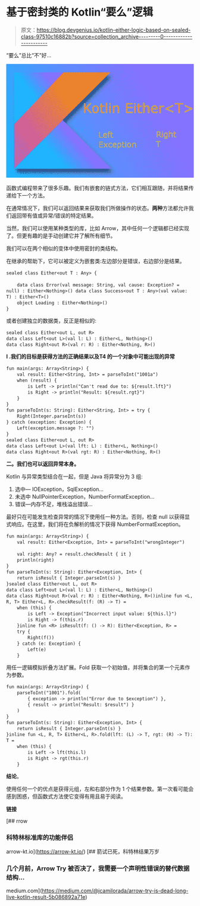 # 基于密封类的 Kotlin“要么”逻辑

> 原文：<https://blog.devgenius.io/kotlin-either-logic-based-on-sealed-class-97510c16882b?source=collection_archive---------0----------------------->

“要么”总比“不”好…

![](img/fdf4de90e8a43d66f271d1b940bdea50.png)

函数式编程带来了很多乐趣。我们有嵌套的链式方法，它们相互跟随，并将结果传递给下一个方法。

在通常情况下，我们可以返回结果<t>来获取我们所做操作的状态。**两种**方法都允许我们返回带有值或异常/错误的特定结果。</t>

当然，我们可以使用某种类型的库，比如 Arrow，其中任何一个逻辑都已经实现了。但更有趣的是手动创建它并了解所有细节。

我们可以在两个相似的变体中使用密封的类结构。

在继承的帮助下，它可以被定义为嵌套类:左边部分是错误，右边部分是结果。

```
sealed class Either<out T : Any> {

    data class Error(val message: String, val cause: Exception? = null) : Either<Nothing>() data class Success<out T : Any>(val value: T) : Either<T>()
    object Loading : Either<Nothing>()
}
```

或者创建独立的数据类，反正是相似的:

```
sealed class Either<out L, out R>
data class Left<out L>(val l: L) : Either<L, Nothing>()
data class Right<out R>(val r: R) : Either<Nothing, R>()
```

**I .我们的目标是获得方法的正确结果以及<T>T4 的一个对象中可能出现的异常**

```
fun main(args: Array<String>) {
    val result: Either<String, Int> = parseToInt("1001a")
    when (result) {
        is Left -> println("Can't read due to: ${result.lft}")
        is Right -> println("Result: ${result.rgt}")
    }
}
fun parseToInt(s: String): Either<String, Int> = try {
    Right(Integer.parseInt(s))
} catch (exception: Exception) {
    Left(exception.message ?: "")
}
sealed class Either<out L, out R>
data class Left<out L>(val lft: L) : Either<L, Nothing>()
data class Right<out R>(val rgt: R) : Either<Nothing, R>()
```

**二。我们也可以返回异常本身。**

Kotlin 与异常类型结合在一起，但是 Java 将异常分为 3 组:

1.  选中— IOException，SqlException…
2.  未选中 NullPointerException，NumberFormatException...
3.  错误—内存不足，堆栈溢出错误…

最好只在可能发生检查异常的情况下使用任一种方法。否则，检查 null 以获得显式响应。在这里，我们将在负解析的情况下获得 NumberFormatException。

```
fun main(args: Array<String>) {
    val result: Either<Exception, Int> = parseToInt("wrongInteger")

    val right: Any? = result.checkResult { it }
    println(right)
}
fun parseToInt(s: String): Either<Exception, Int> {
    return isResult { Integer.parseInt(s) }  
}sealed class Either<out L, out R>
data class Left<out L>(val l: L) : Either<L, Nothing>()
data class Right<out R>(val r: R) : Either<Nothing, R>()inline fun <L, R, T> Either<L, R>.checkResult(f: (R) -> T) =
    when (this) {
        is Left -> Exception("Incorrect input value: ${this.l}")
        is Right -> f(this.r)
    }inline fun <R> isResult(f: () -> R): Either<Exception, R> =
    try {
        Right(f())
    } catch (e: Exception) {
        Left(e)
    }
```

用任一逻辑模拟折叠方法扩展。Fold 获取一个初始值，并将集合的第一个元素作为参数。

```
fun main(args: Array<String>) {
    parseToInt("1001").fold(
        { exception -> println("Error due to $exception") },
        { result -> println("Result: $result") }
    )
}
fun parseToInt(s: String): Either<Exception, Int> {
    return isResult { Integer.parseInt(s) }  
}inline fun <L, R, T> Either<L, R>.fold(lft: (L) -> T, rgt: (R) -> T): T =
    when (this) {
        is Left -> lft(this.l)
        is Right -> rgt(this.r)
    }
```

**结论**。

使用任何一个的优点是获得元组，左和右部分作为 1 个结果参数。第一次看可能会感到困惑，但函数式方法使它变得有用且易于阅读。

**链接**

[](https://arrow-kt.io/) [## rrow

### 科特林标准库的功能伴侣

arrow-kt.io](https://arrow-kt.io/)  [## 箭试已死，科特林结果万岁

### 几个月前，Arrow Try 被否决了，我需要一个声明性错误的替代数据结构…

medium.com](https://medium.com/@jcamilorada/arrow-try-is-dead-long-live-kotlin-result-5b086892a71e)